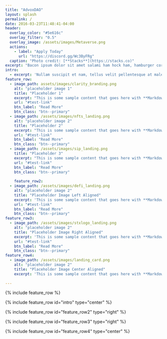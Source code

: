 ```yaml
---
title: "AdvoxDAO"
layout: splash
permalink: /
date: 2016-03-23T11:48:41-04:00
header:
  overlay_color: "#5e616c"
  overlay_filter: "0.5"
  overlay_image: /assets/images/Metaverse.png
  actions:
    - label: "Apply Today"
      url: "https://discord.gg/Wc3ByFRg"
  caption: "Photo credit: [**Stacks**](https://stacks.co)"
excerpt: "Bacon ipsum dolor sit amet salami ham hock ham, hamburger corned beef short ribs kielbasa biltong t-bone drumstick tri-tip tail sirloin pork chop."
intro: 
  - excerpt: 'Nullam suscipit et nam, tellus velit pellentesque at malesuada, enim eaque. Quis nulla, netus tempor in diam gravida tincidunt, *proin faucibus* voluptate felis id sollicitudin. Centered with `type="center"`'
feature_row:
  - image_path: assets/images/clarity_branding.png
    alt: "placeholder image 1"
    title: "Placeholder 1"
    excerpt: "This is some sample content that goes here with **Markdown** formatting."
    url: "#test-link"
    btn_label: "Read More"
    btn_class: "btn--primary"
  - image_path: /assets/images/nfts_landing.png
    alt: "placeholder image 2"
    title: "Placeholder 2"
    excerpt: "This is some sample content that goes here with **Markdown** formatting."
    url: "#test-link"
    btn_label: "Read More"
    btn_class: "btn--primary"
  - image_path: /assets/images/sip_landing.png
    title: "Placeholder 3"
    excerpt: "This is some sample content that goes here with **Markdown** formatting."
    url: "#test-link"
    btn_label: "Read More"
    btn_class: "btn--primary"
    
    feature_row2:
  - image_path: /assets/images/defi_landing.png
    alt: "placeholder image 2"
    title: "Placeholder Image Left Aligned"
    excerpt: 'This is some sample content that goes here with **Markdown** formatting. Left aligned with `type="right"`'
    url: "#test-link"
    btn_label: "Read More"
    btn_class: "btn--primary"
feature_row3:
  - image_path: /assets/images/stxlogo_landing.png
    alt: "placeholder image 2"
    title: "Placeholder Image Right Aligned"
    excerpt: 'This is some sample content that goes here with **Markdown** formatting. Right aligned with `type="right"`'
    url: "#test-link"
    btn_label: "Read More"
    btn_class: "btn--primary"
feature_row4:
  - image_path: /assets/images/landing_card.png
    alt: "placeholder image 2"
    title: "Placeholder Image Center Aligned"
    excerpt: 'This is some sample content that goes here with **Markdown** formatting. Centered with `type="center"`'
 
---
```


{% include feature_row %}

{% include feature_row id="intro" type="center" %}

{% include feature_row id="feature_row2" type="right" %}

{% include feature_row id="feature_row3" type="right" %}

{% include feature_row id="feature_row4" type="center" %}
